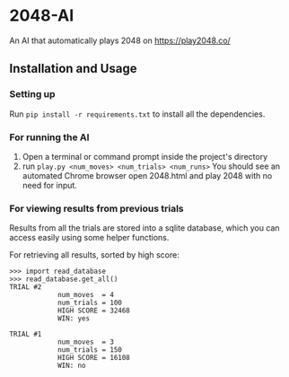 # 2048-AI
An AI that automatically plays 2048 on https://play2048.co/


## Installation and Usage

### Setting up
Run `pip install -r requirements.txt` to install all the dependencies.

### For running the AI
1. Open a terminal or command prompt inside the project's directory
2. run `play.py <num_moves> <num_trials> <num_runs>`
    You should see an automated Chrome browser open 2048.html and play 2048 with no need for input.

### For viewing results from previous trials
Results from all the trials are stored into a sqlite database, which you can access easily using some helper functions.


For retrieving all results, sorted by high score:

```
>>> import read_database
>>> read_database.get_all()
TRIAL #2
            num_moves  = 4
            num_trials = 100
            HIGH SCORE = 32468
            WIN: yes
            
TRIAL #1
            num_moves  = 3
            num_trials = 150
            HIGH SCORE = 16108
            WIN: no
```